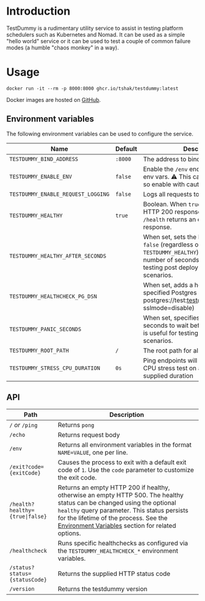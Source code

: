 # Introduction

TestDummy is a rudimentary utility service to assist in testing platform schedulers such as Kubernetes and Nomad. It can be used as a simple "hello world" service or it can be used to test a couple of common failure modes (a humble "chaos monkey" in a way).

# Usage
```
docker run -it --rm -p 8000:8000 ghcr.io/tshak/testdummy:latest
```

Docker images are hosted on [GitHub](https://github.com/tshak/testdummy/pkgs/container/testdummy).

## Environment variables

The following environment variables can be used to configure the service.

| Name | Default | Description
| -| -| -
| `TESTDUMMY_BIND_ADDRESS` | `:8000` | The address to bind the service to
| `TESTDUMMY_ENABLE_ENV` | `false` | Enable the `/env` endpoint which dumps env vars. :warning: This can be a security risk so enable with caution
| `TESTDUMMY_ENABLE_REQUEST_LOGGING` | `false` | Logs all requests to stdout
| `TESTDUMMY_HEALTHY` | `true` | Boolean. When `true` `/health` returns an HTTP 200 response. When `false` `/health`  returns an empty HTTP 500 response.
| `TESTDUMMY_HEALTHY_AFTER_SECONDS` | | When set, sets the health status to `false` (regardless of `TESTDUMMY_HEALTHY`) until the specified number of seconds. This is useful for testing post deployment "warmup" scenarios.
| `TESTDUMMY_HEALTHCHECK_PG_DSN` | | When set, adds a healthcheck for the specified Postgres DSN (e.g. postgres://test:test@0.0.0.0:5432/test?sslmode=disable)
| `TESTDUMMY_PANIC_SECONDS` | | When set, specifies the number of seconds to wait before panicking. This is useful for testing crash recovery scenarios.
| `TESTDUMMY_ROOT_PATH` | `/` | The root path for all routes
| `TESTDUMMY_STRESS_CPU_DURATION` | `0s` | Ping endpoints will perform a naive CPU stress test on all cores for the supplied duration



## API

| Path | Description
|  -| -
| `/` _or_ `/ping` | Returns `pong`
| `/echo` | Returns request body
| `/env` | Returns all environment variables in the format `NAME=VALUE`, one per line.
| `/exit?code={exitCode}` | Causes the process to exit with a default exit code of `1`. Use the `code` parameter to customize the exit code.
| <code>/health?healthy={true&#124;false}</code> | Returns an empty HTTP 200 if healthy, otherwise an empty HTTP 500.  The healthy status can be changed using the optional `healthy` query parameter. This status persists for the lifetime of the process. See the [Environment Variables](#environment-variables) section for related options.
| `/healthcheck` | Runs specific healthchecks as configured via the `TESTDUMMY_HEALTHCHECK_*` environment variables.
| `/status?status={statusCode}` | Returns the supplied HTTP status code
| `/version` | Returns the testdummy version

